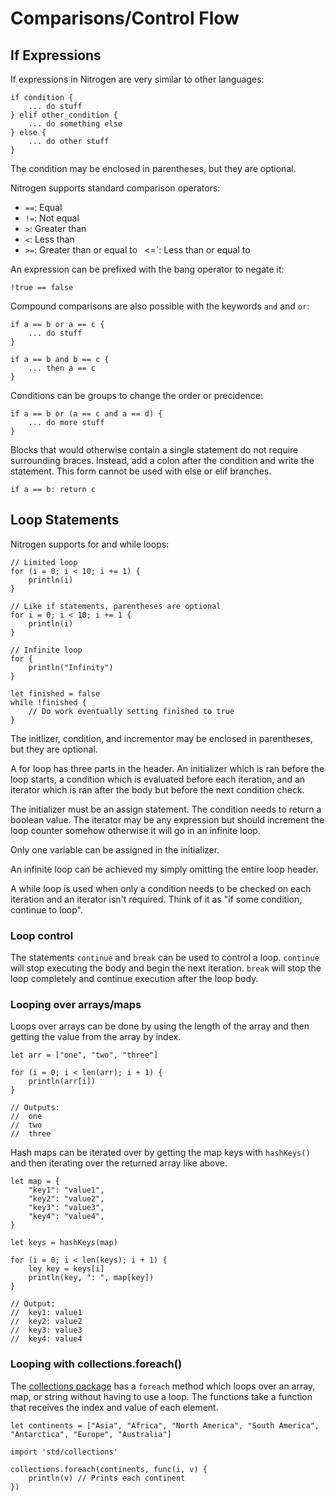 # Comparisons/Control Flow

## If Expressions
If expressions in Nitrogen are very similar to other languages:

```
if condition {
    ... do stuff
} elif other_condition {
    ... do something else
} else {
    ... do other stuff
}
```

The condition may be enclosed in parentheses, but they are optional.

Nitrogen supports standard comparison operators:

- `==`: Equal
- `!=`: Not equal
- `>`: Greater than
- `<`: Less than
- `>=`: Greater than or equal to
` `<=`: Less than or equal to

An expression can be prefixed with the bang operator to negate it:

```
!true == false
```

Compound comparisons are also possible with the keywords `and` and `or`:

```
if a == b or a == c {
    ... do stuff
}

if a == b and b == c {
    ... then a == c
}
```

Conditions can be groups to change the order or precidence:

```
if a == b or (a == c and a == d) {
    ... do more stuff
}
```

Blocks that would otherwise contain a single statement do not require surrounding braces.
Instead, add a colon after the condition and write the statement. This form cannot be
used with else or elif branches.

```
if a == b: return c
```

## Loop Statements

Nitrogen supports for and while loops:

```
// Limited loop
for (i = 0; i < 10; i += 1) {
    println(i)
}

// Like if statements, parentheses are optional
for i = 0; i < 10; i += 1 {
    println(i)
}

// Infinite loop
for {
    println("Infinity")
}

let finished = false
while !finished {
    // Do work eventually setting finished to true
}
```

The initlizer, condition, and incrementor may be enclosed in parentheses, but they are optional.

A for loop has three parts in the header. An initializer which is ran before the loop starts,
a condition which is evaluated before each iteration, and an iterator which is ran after the
body but before the next condition check.

The initializer must be an assign statement. The condition needs to return a boolean value.
The iterator may be any expression but should increment the loop counter somehow otherwise it
will go in an infinite loop.

Only one variable can be assigned in the initializer.

An infinite loop can be achieved my simply omitting the entire loop header.

A while loop is used when only a condition needs to be checked on each iteration and
an iterator isn't required. Think of it as "if some condition, continue to loop".

### Loop control

The statements `continue` and `break` can be used to control a loop. `continue` will stop
executing the body and begin the next iteration. `break` will stop the loop completely and
continue execution after the loop body.

### Looping over arrays/maps

Loops over arrays can be done by using the length of the array and then getting the
value from the array by index.

```
let arr = ["one", "two", "three"]

for (i = 0; i < len(arr); i + 1) {
    println(arr[i])
}

// Outputs:
//  one
//  two
//  three
```

Hash maps can be iterated over by getting the map keys with `hashKeys()` and then iterating
over the returned array like above.

```
let map = {
    "key1": "value1",
    "key2": "value2",
    "key3": "value3",
    "key4": "value4",
}

let keys = hashKeys(map)

for (i = 0; i < len(keys); i + 1) {
    ley key = keys[i]
    println(key, ": ", map[key])
}

// Output:
//  key1: value1
//  key2: value2
//  key3: value3
//  key4: value4
```

### Looping with collections.foreach()

The [collections package](../std/imported/collections.ni.md) has a `foreach` method which
loops over an array, map, or string without having to use a loop. The functions take a
function that receives the index and value of each element.

```
let continents = ["Asia", "Africa", "North America", "South America", "Antarctica", "Europe", "Australia"]

import 'std/collections'

collections.foreach(continents, func(i, v) {
    println(v) // Prints each continent
})
```
